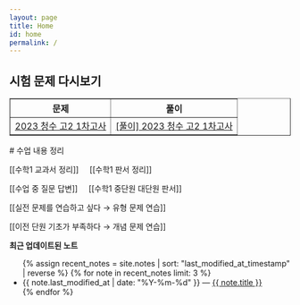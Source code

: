 ```yaml
---
layout: page
title: Home
id: home
permalink: /
---
```

## 시험 문제 다시보기
<table border="1">
<th>문제</th> <th>풀이</th> 
  <tr>
    <td class="tg-0lax"><a href="/pdf/2023 test/2023 청수 고2 1차고사.pdf">2023 청수 고2 1차고사</a></td>
    <td class="tg-0lax"><a href="/pdf/2023 test/%5B풀이%5D%202023%20청수%20고2%201차고사.pdf">[풀이] 2023 청수 고2 1차고사</a></td>
  </tr>
  </table>
# 수업 내용 정리

[[수학1 교과서 정리]] &nbsp;&nbsp;&nbsp;&nbsp;[[수학1 판서 정리]]

[[수업 중 질문 답변]] &nbsp;&nbsp;&nbsp;&nbsp;[[수학1 중단원 대단원 판서]]

[[실전 문제를 연습하고 싶다 → 유형 문제 연습]]

[[이전 단원 기초가 부족하다 → 개념 문제 연습]]


<strong>최근 업데이트된 노트</strong>

<ul>
  {% assign recent_notes = site.notes | sort: "last_modified_at_timestamp" | reverse %}
  {% for note in recent_notes limit: 3 %}
    <li>
      {{ note.last_modified_at | date: "%Y-%m-%d" }} — <a class="internal-link" href="{{ note.url }}">{{ note.title }}</a>
    </li>
  {% endfor %}
</ul>

<style>
  .wrapper {
    max-width: 46em;
  }
</style>
